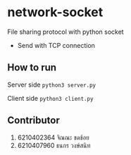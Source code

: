 
# network-socket

File sharing protocol with python socket
* Send with TCP connection

## How to run
Server side
`python3 server.py`

Client side
`python3 client.py`


## Contributor
1. 6210402364 จิณณะ ชดช้อย
2. 6210407960 ธนกร วงษ์สนิท
 
